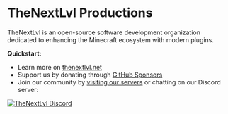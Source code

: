 # TheNextLvl Productions

TheNextLvl is an open-source software development organization dedicated to enhancing the Minecraft ecosystem with modern plugins.

**Quickstart:**
- Learn more on [thenextlvl.net](https://thenextlvl.net)
- Support us by donating through [GitHub Sponsors](https://github.com/sponsors/TheNextLvl-net)
- Join our community by [visiting our servers](https://thenextlvl.net/servers) or chatting on our Discord server:

<a href="https://thenextlvl.net/discord">
         <img alt="TheNextLvl Discord" src="https://discord.com/api/guilds/1293606111177609277/widget.png?style=banner2">
</a>
